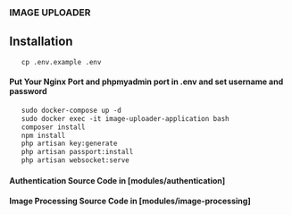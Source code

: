 ### IMAGE UPLOADER

## Installation

```shell
   cp .env.example .env
```

#### Put Your Nginx Port and phpmyadmin port in .env and set username and password

```dockerfile
   sudo docker-compose up -d 
   sudo docker exec -it image-uploader-application bash 
   composer install
   npm install
   php artisan key:generate
   php artisan passport:install
   php artisan websocket:serve
```

#### Authentication Source Code in [modules/authentication]

#### Image Processing Source Code in [modules/image-processing]

